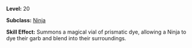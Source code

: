 <!-- TITLE: Skill: Summon Prismatic Dye -->
<!-- SUBTITLE:  -->

**Level:** 20

**Subclass:** [Ninja](ninja)

**Skill Effect:** Summons a magical vial of prismatic dye, allowing a Ninja to dye their garb and blend into their surroundings.